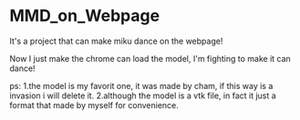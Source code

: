 # MMD_on_Webpage
It's a project that can make miku dance on the webpage!

Now I just make the chrome can load the model, I'm fighting to make it can dance!

ps:
1.the model is my favorit one, it was made by cham, if this way is a invasion i will delete it.
2.although the model is a vtk file, in fact it just a format that made by myself for convenience.
